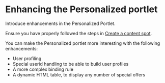 # Enhancing the Personalized portlet

Introduce enhancements in the Personalized Portlet.

Ensure you have properly followed the steps in [Create a content spot](pzn_demo_create_content_spot.md).

You can make the Personalized portlet more interesting with the following enhancements:

- User profiling  
- Special userid handling to be able to build user profiles  
- A more complex binding rule  
- A dynamic HTML table, to display any number of special offers  
